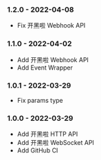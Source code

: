 ### 1.2.0 - 2022-04-08

* Fix 开黑啦 Webhook API

### 1.1.0 - 2022-04-02

* Add 开黑啦 Webhook API
* Add Event Wrapper

### 1.0.1 - 2022-03-29

* Fix params type

### 1.0.0 - 2022-03-29

* Add 开黑啦 HTTP API
* Add 开黑啦 WebSocket API
* Add GitHub CI
